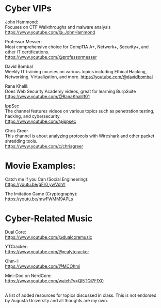 # Cyber VIPs 
John Hammond: <br />
Focuses on CTF Walkthroughs and malware analysis <br />
https://www.youtube.com/@_JohnHammond

Professor Messer: <br />
Most comprehensive choice for CompTIA A+, Network+, Security+, and other IT certifications. <br />
https://www.youtube.com/@professormesser

David Bombal <br />
Weekly IT training courses on various topics including Ethical Hacking, Networking, Virtualization, and more.
https://youtube.com/@davidbombal

Rana Khalil: <br />
Does Web Security Academy videos, great for learning BurpSuite <br />
https://www.youtube.com/@RanaKhalil101

IppSec <br />
The channel features videos on various topics such as penetration testing, hacking, and cybersecurity. <br />
https://www.youtube.com/@ippsec

Chris Greer <br />
This channel is about analyzing protocols with Wireshark and other packet shredding tools. <br />
https://www.youtube.com/c/chrisgreer

# Movie Examples:
Catch me if you Can (Social Engineering): <br />
https://youtu.be/gFr0_ywVdhY

The Imitation Game (Cryptography): <br />
https://youtu.be/mwFWMM9APLs

# Cyber-Related Music
Dual Core: <br />
https://www.youtube.com/@dualcoremusic

YTCracker: <br />
https://www.youtube.com/@realytcracker

Ohm-I: <br />
https://www.youtube.com/@MCOhmi

Mini-Doc on NerdCore: <br />
https://www.youtube.com/watch?v=QI5TQl7FfX0

<br />
A list of added resources for topics discussed in class.
This is not endorsed by Augusta University and all thoughts are my own.
